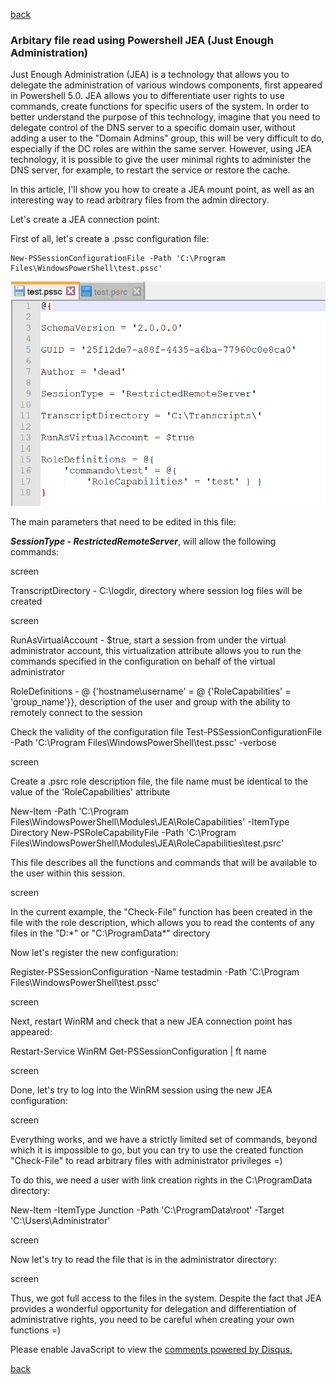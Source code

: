 [back](/)

### Arbitary file read using Powershell JEA (Just Enough Administration)

Just Enough Administration (JEA) is a technology that allows you to delegate the administration of various windows components, first appeared in Powershell 5.0. JEA allows you to differentiate user rights to use commands, create functions for specific users of the system.
In order to better understand the purpose of this technology, imagine that you need to delegate control of the DNS server to a specific domain user, without adding a user to the "Domain Admins" group, this will be very difficult to do, especially if the DC roles are within the same server. However, using JEA technology, it is possible to give the user minimal rights to administer the DNS server, for example, to restart the service or restore the cache.

In this article, I'll show you how to create a JEA mount point, as well as an interesting way to read arbitrary files from the admin directory.

Let's create a JEA connection point:

First of all, let's create a .pssc configuration file:

```
New-PSSessionConfigurationFile -Path 'C:\Program Files\WindowsPowerShell\test.pssc'
```

![Image](/img/jea/1.png)

The main parameters that need to be edited in this file:

***SessionType - RestrictedRemoteServer***, will allow the following commands:

screen

TranscriptDirectory - C:\logdir, directory where session log files will be created

screen

RunAsVirtualAccount - $true, start a session from under the virtual administrator account, this virtualization attribute allows you to run the commands specified in the configuration on behalf of the virtual administrator

RoleDefinitions - @ {'hostname\username' = @ {'RoleCapabilities' = 'group_name'}}, description of the user and group with the ability to remotely connect to the session

Check the validity of the configuration file
Test-PSSessionConfigurationFile -Path 'C:\Program Files\WindowsPowerShell\test.pssc' -verbose

screen

Create a .psrc role description file, the file name must be identical to the value of the 'RoleCapabilities' attribute

New-Item -Path 'C:\Program Files\WindowsPowerShell\Modules\JEA\RoleCapabilities' -ItemType Directory
New-PSRoleCapabilityFile -Path 'C:\Program Files\WindowsPowerShell\Modules\JEA\RoleCapabilities\test.psrc'

This file describes all the functions and commands that will be available to the user within this session.

screen

In the current example, the "Check-File" function has been created in the file with the role description, which allows you to read the contents of any files in the "D:\*" or "C:\ProgramData*" directory

Now let's register the new configuration:

Register-PSSessionConfiguration -Name testadmin -Path 'C:\Program Files\WindowsPowerShell\test.pssc'

screen

Next, restart WinRM and check that a new JEA connection point has appeared:

Restart-Service WinRM
Get-PSSessionConfiguration | ft name

screen

Done, let's try to log into the WinRM session using the new JEA configuration:

screen

Everything works, and we have a strictly limited set of commands, beyond which it is impossible to go, but you can try to use the created function "Check-File" to read arbitrary files with administrator privileges =)

To do this, we need a user with link creation rights in the C:\ProgramData directory:

New-Item -ItemType Junction -Path 'C:\ProgramData\root' -Target 'C:\Users\Administrator'

screen

Now let's try to read the file that is in the administrator directory:

screen

Thus, we got full access to the files in the system. Despite the fact that JEA provides a wonderful opportunity for delegation and differentiation of administrative rights, you need to be careful when creating your own functions =)

<div id="disqus_thread"></div>
<script>
(function() { // DON'T EDIT BELOW THIS LINE
var d = document, s = d.createElement('script');
s.src = 'https://hackitfaster-hopto-org.disqus.com/embed.js';
s.setAttribute('data-timestamp', +new Date());
(d.head || d.body).appendChild(s);
})();
</script>
<noscript>Please enable JavaScript to view the <a href="https://disqus.com/?ref_noscript">comments powered by Disqus.</a></noscript>

[back](/)

